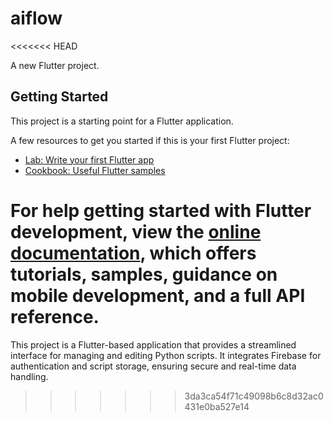 # aiflow
<<<<<<< HEAD

A new Flutter project.

## Getting Started

This project is a starting point for a Flutter application.

A few resources to get you started if this is your first Flutter project:

- [Lab: Write your first Flutter app](https://docs.flutter.dev/get-started/codelab)
- [Cookbook: Useful Flutter samples](https://docs.flutter.dev/cookbook)

For help getting started with Flutter development, view the
[online documentation](https://docs.flutter.dev/), which offers tutorials,
samples, guidance on mobile development, and a full API reference.
=======
This project is a Flutter-based application that provides a streamlined interface for managing and editing Python scripts. It integrates Firebase for authentication and script storage, ensuring secure and real-time data handling.
>>>>>>> 3da3ca54f71c49098b6c8d32ac0431e0ba527e14

